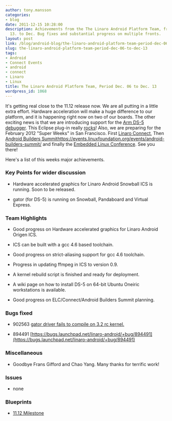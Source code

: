 ```yaml
---
author: tony.mansson
categories:
- blog
date: 2011-12-15 10:28:00
description: Achievements from the The Linaro Android Platform Team, from Dec. 6 to
  13. to Dec. Bug fixes and substantial progress on multiple fronts.
layout: post
link: /blog/android-blog/the-linaro-android-platform-team-period-dec-06-to-dec-13/
slug: the-linaro-android-platform-team-period-dec-06-to-dec-13
tags:
- Android
- Connect Events
- android
- connect
- Linaro
- Linux
title: The Linaro Android Platform Team, Period Dec. 06 to Dec. 13
wordpress_id: 1068
---
```


It's getting real close to the 11.12 release now. We are all putting in a little extra effort. Hardware acceleration will make a huge difference to our platform, and it is happening right now on two of our boards. The other exciting news is that we are introducing support for the [Arm DS-5 debugger](https://developer.arm.com/tools-and-software/embedded/legacy-tools/ds-5-development-studio/downloads). This Eclipse plug-in really [rocks](https://wiki.linaro.org/Platform/DevPlatform/DS5)! Also, we are preparing for the February 2012 "Super Weeks" in San Francisco. First [Linaro Connect](https://connect.linaro.org/), Then [Android Builders Summit]()https://events.linuxfoundation.org/events/android-builders-summit/ and finally the [Embedded Linux Conference](https://events.linuxfoundation.org/). See you there!

Here's a list of this weeks major achievements.


### Key Points for wider discussion

  * Hardware accelerated graphics for Linaro Android Snowball ICS is running. Soon to be released.


  * gator (for DS-5) is running on Snowball, Pandaboard and Virtual Express.

### Team Highlights

  * Good progress on Hardware accelerated graphics for Linaro Android Origen ICS.


  * ICS can be built with a gcc 4.6 based toolchain.


  * Good progress on strict-aliasing support for gcc 4.6 toolchain.


  * Progress in updating ffmpeg in ICS to version 0.9.


  * A kernel rebuild script is finished and ready for deployment.


  * A wiki page on how to install DS-5 on 64-bit Ubuntu Oneiric workstations is available.


  * Good progress on ELC/Connect/Android Builders Summit planning.

### Bugs fixed

  * 902563 [gator driver fails to compile on 3.2 rc kernel.](https://bugs.launchpad.net/linaro-android/+bug/902563)


  * 894491 [https://bugs.launchpad.net/linaro-android/+bug/894491](https://bugs.launchpad.net/linaro-android/+bug/894491)

### Miscellaneous

  * Goodbye Frans Gifford and Chao Yang. Many thanks for terrific work!

### Issues

  * none

### Blueprints

  * [11.12 Milestone](https://launchpad.net/linaro-android/+milestone/11.12)